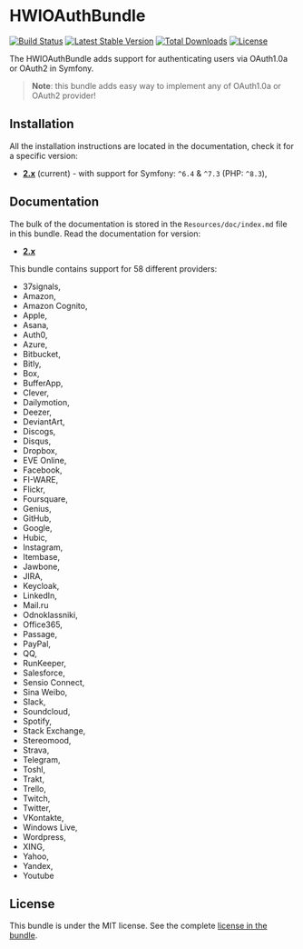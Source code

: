 HWIOAuthBundle
==============

[![Build Status](https://github.com/hwi/HWIOAuthBundle/actions/workflows/ci.yaml/badge.svg?branch=master)](https://github.com/hwi/HWIOAuthBundle/actions/workflows/ci.yaml) [![Latest Stable Version](https://poser.pugx.org/hwi/oauth-bundle/v/stable.svg)](https://packagist.org/packages/hwi/oauth-bundle) [![Total Downloads](https://poser.pugx.org/hwi/oauth-bundle/downloads.svg)](https://packagist.org/packages/hwi/oauth-bundle) [![License](https://poser.pugx.org/hwi/oauth-bundle/license.svg)](https://packagist.org/packages/hwi/oauth-bundle)

The HWIOAuthBundle adds support for authenticating users via OAuth1.0a or OAuth2 in Symfony.

> __Note__: this bundle adds easy way to implement any of OAuth1.0a or OAuth2 provider!

Installation
------------

All the installation instructions are located in the documentation, check it for a specific version:

* [__2.x__](https://github.com/hwi/HWIOAuthBundle/blob/master/docs/1-setting_up_the_bundle.md) (current) - with support for Symfony: `^6.4` & `^7.3` (PHP: `^8.3`),

Documentation
-------------

The bulk of the documentation is stored in the `Resources/doc/index.md`
file in this bundle. Read the documentation for version:

* [__2.x__](https://github.com/hwi/HWIOAuthBundle/blob/master/docs/index.md)

This bundle contains support for 58 different providers:
* 37signals,
* Amazon,
* Amazon Cognito,
* Apple,
* Asana,
* Auth0,
* Azure,
* Bitbucket,
* Bitly,
* Box,
* BufferApp,
* Clever,
* Dailymotion,
* Deezer,
* DeviantArt,
* Discogs,
* Disqus,
* Dropbox,
* EVE Online,
* Facebook,
* FI-WARE,
* Flickr,
* Foursquare,
* Genius,
* GitHub,
* Google,
* Hubic,
* Instagram,
* Itembase,
* Jawbone,
* JIRA,
* Keycloak,
* LinkedIn,
* Mail.ru
* Odnoklassniki,
* Office365,
* Passage,
* PayPal,
* QQ,
* RunKeeper,
* Salesforce,
* Sensio Connect,
* Sina Weibo,
* Slack,
* Soundcloud,
* Spotify,
* Stack Exchange,
* Stereomood,
* Strava,
* Telegram,
* Toshl,
* Trakt,
* Trello,
* Twitch,
* Twitter,
* VKontakte,
* Windows Live,
* Wordpress,
* XING,
* Yahoo,
* Yandex,
* Youtube

License
-------

This bundle is under the MIT license. See the complete [license in the bundle](https://github.com/hwi/HWIOAuthBundle/blob/master/LICENSE).
